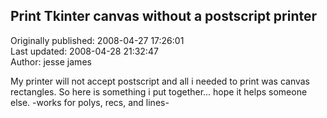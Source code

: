 ## Print Tkinter canvas without a postscript printer  
Originally published: 2008-04-27 17:26:01  
Last updated: 2008-04-28 21:32:47  
Author: jesse james  
  
My printer will not accept postscript and all i needed to print was canvas rectangles. So here is something i put together... hope it helps someone else.
-works for polys, recs, and lines-